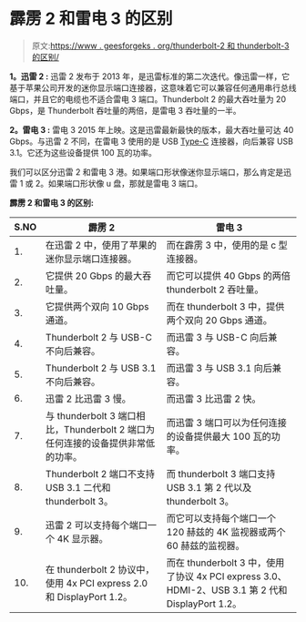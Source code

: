 # 霹雳 2 和雷电 3 的区别

> 原文:[https://www . geesforgeks . org/thunderbolt-2 和 thunderbolt-3 的区别/](https://www.geeksforgeeks.org/difference-between-thunderbolt-2-and-thunderbolt-3/)

**1。迅雷 2 :**
迅雷 2 发布于 2013 年，是迅雷标准的第二次迭代。像迅雷一样，它基于苹果公司开发的迷你显示端口连接器，这意味着它可以兼容任何通用串行总线端口，并且它的电缆也不适合雷电 3 端口。Thunderbolt 2 的最大吞吐量为 20 Gbps，是 Thunderbolt 吞吐量的两倍，是雷电 3 吞吐量的一半。

**2。雷电 3 :**
雷电 3 2015 年上映。这是迅雷最新最快的版本，最大吞吐量可达 40 Gbps。与迅雷 2 不同，在雷电 3 使用的是 USB [Type-C](https://www.geeksforgeeks.org/type-c-port-in-computer-network/) 连接器，向后兼容 USB 3.1。它还为这些设备提供 100 瓦的功率。

我们可以区分迅雷 2 和雷电 3 港。如果端口形状像迷你显示端口，那么肯定是迅雷 1 或 2。如果端口形状像 u 盘，那就是雷电 3 端口。

**霹雳 2 和雷电 3 的区别:**

<center>

| S.NO | 霹雳 2 | 雷电 3 |
| --- | --- | --- |
| 1. | 在迅雷 2 中，使用了苹果的迷你显示端口连接器。 | 而在霹雳 3 中，使用的是 c 型连接器。 |
| 2. | 它提供 20 Gbps 的最大吞吐量。 | 而它可以提供 40 Gbps 的两倍 thunderbolt 2 吞吐量。 |
| 3. | 它提供两个双向 10 Gbps 通道。 | 而在 thunderbolt 3 中，提供两个双向 20 Gbps 通道。 |
| 4. | Thunderbolt 2 与 USB-C 不向后兼容。 | 而迅雷 3 与 USB-C 向后兼容。 |
| 5. | Thunderbolt 2 与 USB 3.1 不向后兼容。 | 而迅雷 3 与 USB 3.1 向后兼容。 |
| 6. | 迅雷 2 比迅雷 3 慢。 | 而迅雷 3 比迅雷 2 快。 |
| 7. | 与 thunderbolt 3 端口相比，Thunderbolt 2 端口为任何连接的设备提供非常低的功率。 | 而迅雷 3 端口可以为任何连接的设备提供最大 100 瓦的功率。 |
| 8. | Thunderbolt 2 端口不支持 USB 3.1 二代和 thunderbolt 3。 | 而 thunderbolt 3 端口支持 USB 3.1 第 2 代以及 thunderbolt 3。 |
| 9. | 迅雷 2 可以支持每个端口一个 4K 显示器。 | 而它可以支持每个端口一个 120 赫兹的 4K 监视器或两个 60 赫兹的监视器。 |
| 10. | 在 thunderbolt 2 协议中，使用 4x PCI express 2.0 和 DisplayPort 1.2。 | 而在 thunderbolt 3 中，使用了协议 4x PCI express 3.0、HDMI-2、USB 3.1 第 2 代和 DisplayPort 1.2。 |

</center>